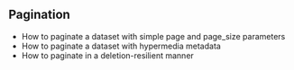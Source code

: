 ## Pagination
* How to paginate a dataset with simple page and page_size parameters
* How to paginate a dataset with hypermedia metadata
* How to paginate in a deletion-resilient manner
